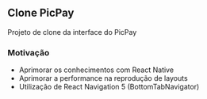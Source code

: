 ## Clone PicPay
  Projeto de clone da interface do PicPay

### Motivação
  * Aprimorar os conhecimentos com React Native
  * Aprimorar a performance na reprodução de layouts
  * Utilização de React Navigation 5 (BottomTabNavigator)